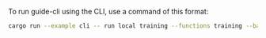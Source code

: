To run guide-cli using the CLI, use a command of this format:

```sh
cargo run --example cli -- run local training --functions training --backends wgpu --configs train_configs/config.json --key <API_KEY> --project <PROJECT_ID>
```